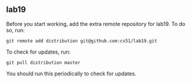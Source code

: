 
## lab19

Before you start working, add the extra remote repository for lab19. To do so, run:

`git remote add distribution git@github.com:cs51/lab19.git`

To check for updates, run:

`git pull distribution master`

You should run this periodically to check for updates.
